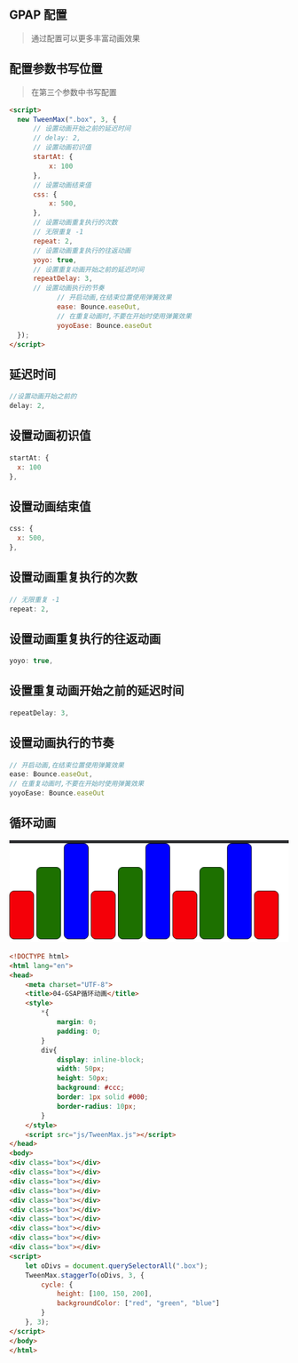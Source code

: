 ## GPAP 配置

> 通过配置可以更多丰富动画效果

## 配置参数书写位置

> 在第三个参数中书写配置

~~~html
<script>
  new TweenMax(".box", 3, {
      // 设置动画开始之前的延迟时间
      // delay: 2,
      // 设置动画初识值
      startAt: {
          x: 100
      },
      // 设置动画结束值
      css: {
          x: 500,
      },
      // 设置动画重复执行的次数
      // 无限重复 -1
      repeat: 2,
      // 设置动画重复执行的往返动画
      yoyo: true,
      // 设置重复动画开始之前的延迟时间
      repeatDelay: 3,
      // 设置动画执行的节奏
			// 开启动画,在结束位置使用弹簧效果
			ease: Bounce.easeOut,
			// 在重复动画时,不要在开始时使用弹簧效果
			yoyoEase: Bounce.easeOut
  });
</script>
~~~



## 延迟时间

~~~js
//设置动画开始之前的
delay: 2,
~~~



## 设置动画初识值

~~~js
startAt: {
  x: 100
},
~~~



## 设置动画结束值

~~~js
css: {
  x: 500,
},
~~~



## 设置动画重复执行的次数

~~~js
// 无限重复 -1
repeat: 2,
~~~



## 设置动画重复执行的往返动画

~~~js
yoyo: true,
~~~



## 设置重复动画开始之前的延迟时间

~~~js
repeatDelay: 3,
~~~



## 设置动画执行的节奏

~~~js
// 开启动画,在结束位置使用弹簧效果
ease: Bounce.easeOut,
// 在重复动画时,不要在开始时使用弹簧效果
yoyoEase: Bounce.easeOut
~~~



## 循环动画

![image-20210408204026533](img/image-20210408204026533.png)

```HTML
<!DOCTYPE html>
<html lang="en">
<head>
    <meta charset="UTF-8">
    <title>04-GSAP循环动画</title>
    <style>
        *{
            margin: 0;
            padding: 0;
        }
        div{
            display: inline-block;
            width: 50px;
            height: 50px;
            background: #ccc;
            border: 1px solid #000;
            border-radius: 10px;
        }
    </style>
    <script src="js/TweenMax.js"></script>
</head>
<body>
<div class="box"></div>
<div class="box"></div>
<div class="box"></div>
<div class="box"></div>
<div class="box"></div>
<div class="box"></div>
<div class="box"></div>
<div class="box"></div>
<div class="box"></div>
<div class="box"></div>
<script>
    let oDivs = document.querySelectorAll(".box");
    TweenMax.staggerTo(oDivs, 3, {
        cycle: {
            height: [100, 150, 200],
            backgroundColor: ["red", "green", "blue"]
        }
    }, 3);
</script>
</body>
</html>
```

